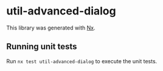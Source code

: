 # util-advanced-dialog

This library was generated with [Nx](https://nx.dev).

## Running unit tests

Run `nx test util-advanced-dialog` to execute the unit tests.
